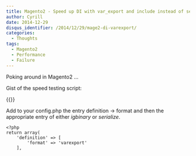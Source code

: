 ```yaml
---
title: Magento2 - Speed up DI with var_export and include instead of serialize
author: Cyrill
date: 2014-12-29
disqus_identifier: /2014/12/29/mage2-di-varexport/
categories:
  - Thoughts
tags:
  - Magento2
  - Performance
  - Failure
---
```


Poking around in Magento2 ...

<!--more-->

Gist of the speed testing script: 

{{<gist id="7fa66882520c3ccffaa4" >}}


Add to your config.php the entry definition -> format and then the appropriate entry of either
*igbinary* or *serialize*.

```
<?php
return array(
    'definition' => [
        'format' => 'varexport'
    ],
```